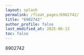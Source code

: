 ```yaml
---
layout: splash
permalink: /float_pages/6902742/
title: "6902742"
author_profile: false
last_modified_at: 2025-06-13
toc: false
---
```

 
6902742
